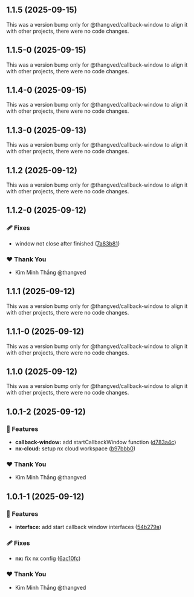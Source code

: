 ## 1.1.5 (2025-09-15)

This was a version bump only for @thangved/callback-window to align it with other projects, there were no code changes.

## 1.1.5-0 (2025-09-15)

This was a version bump only for @thangved/callback-window to align it with other projects, there were no code changes.

## 1.1.4-0 (2025-09-15)

This was a version bump only for @thangved/callback-window to align it with other projects, there were no code changes.

## 1.1.3-0 (2025-09-13)

This was a version bump only for @thangved/callback-window to align it with other projects, there were no code changes.

## 1.1.2 (2025-09-12)

This was a version bump only for @thangved/callback-window to align it with other projects, there were no code changes.

## 1.1.2-0 (2025-09-12)

### 🩹 Fixes

- window not close after finished ([7a83b81](https://github.com/thangved/callback-window/commit/7a83b81))

### ❤️ Thank You

- Kim Minh Thắng @thangved

## 1.1.1 (2025-09-12)

This was a version bump only for @thangved/callback-window to align it with other projects, there were no code changes.

## 1.1.1-0 (2025-09-12)

This was a version bump only for @thangved/callback-window to align it with other projects, there were no code changes.

## 1.1.0 (2025-09-12)

This was a version bump only for @thangved/callback-window to align it with other projects, there were no code changes.

## 1.0.1-2 (2025-09-12)

### 🚀 Features

- **callback-window:** add startCallbackWindow function ([d783a4c](https://github.com/thangved/callback-window/commit/d783a4c))
- **nx-cloud:** setup nx cloud workspace ([b97bbb0](https://github.com/thangved/callback-window/commit/b97bbb0))

### ❤️ Thank You

- Kim Minh Thắng @thangved

## 1.0.1-1 (2025-09-12)

### 🚀 Features

- **interface:** add start callback window interfaces ([54b279a](https://github.com/thangved/callback-window/commit/54b279a))

### 🩹 Fixes

- **nx:** fix nx config ([6ac10fc](https://github.com/thangved/callback-window/commit/6ac10fc))

### ❤️ Thank You

- Kim Minh Thắng @thangved
